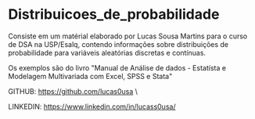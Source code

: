 # Distribuicoes_de_probabilidade

Consiste em um matérial elaborado por Lucas Sousa Martins
para o curso de DSA na USP/Esalq, contendo informações sobre distribuições de probabilidade para variáveis aleatórias discretas e contínuas.

Os exemplos são do livro "Manual de Análise de dados - Estatísta e Modelagem Multivariada com Excel, SPSS e Stata"

GITHUB: https://github.com/lucas0usa \\

LINKEDIN: https://www.linkedin.com/in/lucass0usa/
